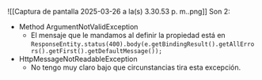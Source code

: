 ![[Captura de pantalla 2025-03-26 a la(s) 3.30.53 p. m..png]]
Son 2:
- Method ArgumentNotValidException
	- El mensaje que le mandamos al definir la propiedad está en `ResponseEntity.status(400).body(e.getBindingResult().getAllErrors().getFirst().getDefaultMessage());`
- HttpMessageNotReadableException
	- No tengo muy claro bajo que circunstancias tira esta excepción.
